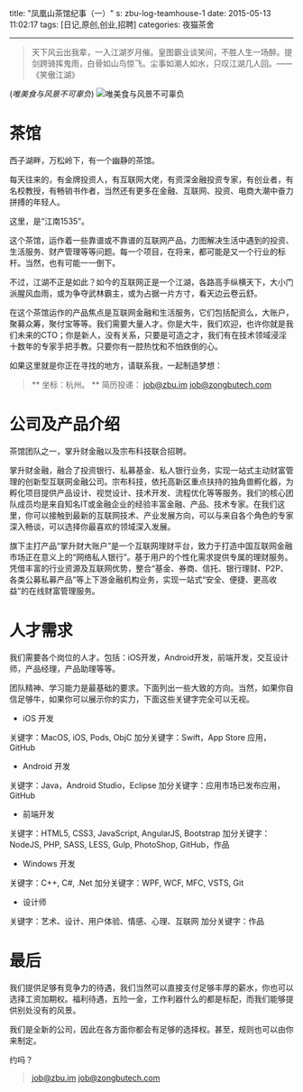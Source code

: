 title: "凤凰山茶馆纪事（一）"
s: zbu-log-teamhouse-1
date: 2015-05-13 11:02:17
tags: [日记,原创,创业,招聘]
categories: 夜猫茶舍

---

>天下风云出我辈，一入江湖岁月催。皇图霸业谈笑间，不胜人生一场醉。提剑跨骑挥鬼雨，白骨如山鸟惊飞。尘事如潮人如水，只叹江湖几人回。——《笑傲江湖》

(_唯美食与风景不可辜负_)
![唯美食与风景不可辜负](http://static.catxn.cn/images/jn1535/tea-02.jpg-o)

# 茶馆

西子湖畔，万松岭下，有一个幽静的茶馆。

每天往来的，有金牌投资人，有互联网大佬，有资深金融投资专家，有创业者，有名校教授，有畅销书作者，当然还有更多在金融、互联网、投资、电商大潮中奋力拼搏的年轻人。

这里，是“江南1535”。

这个茶馆，运作着一些靠谱或不靠谱的互联网产品，力图解决生活中遇到的投资、生活服务、财产管理等等问题。每一个项目，在将来，都可能是又一个行业的标杆。当然，也有可能一一倒下。

不过，江湖不正是如此？如今的互联网正是一个江湖，各路高手纵横天下，大小门派腥风血雨，或为争夺武林霸主，或为占据一片方寸，看天边云卷云舒。

在这个茶馆运作的产品焦点是互联网金融和生活服务，它们包括配资么，大账户，聚募众筹，聚付宝等等。我们需要大量人才。你是大牛，我们欢迎，也许你就是我们未来的CTO；你是新人，没有关系，只要是可造之才，我们有在技术领域浸淫十数年的专家手把手教。只要你有一腔热忱和不怕跌倒的心。

如果这里就是你正在寻找的地方，请联系我，一起制造梦想：

> ** 坐标：杭州。 **
简历投递：
<job@zbu.im>
<job@zongbutech.com>

<!-- more -->

# 公司及产品介绍

茶馆团队之一，掌升财金融以及宗布科技联合招聘。

掌升财金融，融合了投资银行、私募基金、私人银行业务，实现一站式主动财富管理的创新型互联网金融公司。宗布科技，依托高新区重点扶持的独角兽孵化器，为孵化项目提供产品设计、视觉设计、技术开发、流程优化等等服务。我们的核心团队成员均是来自知名IT或金融企业的经验丰富金融、产品、技术专家。在我们这里，你可以接触到最新的互联网技术、产业发展方向，可以与来自各个角色的专家深入畅谈，可以选择你最喜欢的领域深入发展。

旗下主打产品“掌升财大账户”是一个互联网理财平台，致力于打造中国互联网金融市场正在意义上的“网络私人银行”。基于用户的个性化需求提供专属的理财服务。凭借丰富的行业资源及互联网优势，整合“基金、券商、信托、银行理财、P2P、各类公募私募产品”等上下游金融机构业务，实现一站式“安全、便捷、更高收益”的在线财富管理服务。

# 人才需求

我们需要各个岗位的人才。包括：iOS开发，Android开发，前端开发，交互设计师，产品经理，产品助理等等。

团队精神、学习能力是最基础的要求。下面列出一些大致的方向。当然，如果你自信足够牛，如果你可以展示你的实力，下面这些关键字完全可以无视。

- iOS 开发

关键字：MacOS, iOS, Pods, ObjC
加分关键字：Swift，App Store 应用，GitHub

- Android 开发

关键字：Java，Android Studio，Eclipse
加分关键字：应用市场已发布应用，GitHub

- 前端开发

关键字：HTML5, CSS3, JavaScript, AngularJS, Bootstrap
加分关键字：NodeJS, PHP, SASS, LESS, Gulp, PhotoShop, GitHub，作品

- Windows 开发

关键字：C++, C#, .Net
加分关键字：WPF, WCF, MFC, VSTS, Git

- 设计师

关键字：艺术、设计、用户体验、情感、心理、互联网
加分关键字：作品

# 最后

我们提供足够有竞争力的待遇，我们当然可以直接支付足够丰厚的薪水，你也可以选择工资加期权。福利待遇，五险一金，工作利器什么的都是标配，而我们能够提供别处没有的风景。

我们是全新的公司，因此在各方面你都会有足够的选择权。甚至，规则也可以由你来制定。

约吗？

> <job@zbu.im>
> <job@zongbutech.com>


